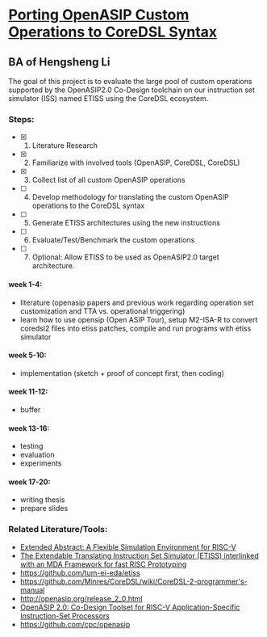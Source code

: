 # [Porting OpenASIP Custom Operations to CoreDSL Syntax](<reference/BA.pdf>)

## BA of Hengsheng Li

The goal of this project is to evaluate the large pool of custom operations supported by the
OpenASIP2.0 Co-Design toolchain on our instruction set simulator (ISS) named ETISS using the
CoreDSL ecosystem.
### Steps:

- [X] 1. Literature Research
- [X] 2. Familiarize with involved tools (OpenASIP, CoreDSL, CoreDSL)
- [X] 3. Collect list of all custom OpenASIP operations
- [ ] 4. Develop methodology for translating the custom OpenASIP operations to the CoreDSL syntax
- [ ] 5. Generate ETISS architectures using the new instructions
- [ ] 6. Evaluate/Test/Benchmark the custom operations
- [ ] 7. Optional: Allow ETISS to be used as OpenASIP2.0 target architecture.

#### week 1-4:
- literature (openasip papers and previous work regarding operation set customization and TTA vs. operational triggering)
- learn how to use opensip (Open ASIP Tour), setup M2-ISA-R to convert coredsl2 files into etiss patches, compile and run programs with etiss simulator

#### week 5-10:
- implementation (sketch + proof of concept first, then coding)

#### week 11-12:
- buffer

#### week 13-16:
- testing
- evaluation
- experiments

#### week 17-20:
- writing thesis
- prepare slides

### Related Literature/Tools:
- [Extended Abstract: A Flexible Simulation Environment for RISC-V](<reference/Reference Paper/2023-06-07-Karsten-EMRICH-abstract.pdf>)
- [The Extendable Translating Instruction Set Simulator (ETISS) interlinked with an MDA Framework for fast RISC Prototyping](<reference/Reference Paper/The_extendable_translating_instruction_set_simulat.pdf>)
- https://github.com/tum-ei-eda/etiss
- https://github.com/Minres/CoreDSL/wiki/CoreDSL-2-programmer's-manual
- http://openasip.org/release_2_0.html
- [OpenASIP 2.0: Co-Design Toolset for RISC-V Application-Specific Instruction-Set Processors](<reference/Reference Paper/OpenASIP_RISC_V_ASAP_2022_.pdf>)
- https://github.com/cpc/openasip
